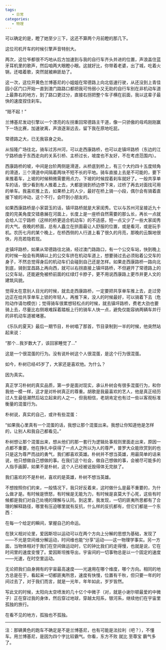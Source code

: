 ```yaml
---
tags:
   - 日常
categories:
   - 物理
---
```



可以确定的是，瞪了她至少三下，这还不算两个月前瞪的那几下。

这位司机开车的时候引擎声音特别大。

两次，这位爷都很不巧地从后方加速到与我的自行车齐头并进的位置，声浪盖住蓝牙耳机里的歌声，然后咱两大眼瞪小眼。这就好比，你带着老婆，出了城，吃着火锅，还唱着歌，突然就被麻匪劫了。

这一次，这位开黄色兰博基尼的小姐姐在常德路上向北低速行驶，从还没到上青佳园小区门口开始一直到澳门路路口都把我可怜弱小又无助的自行车别在非机动车道上最靠右的地方，到了路口更过分，直接右拐把整个车子横在前面，我以这辈子最快的速度捏住刹车。

“赔不起！”

兰博基尼发动引擎以一个漂亮的左拐重回常德路主干道，像一只骄傲的母鸡刚刚赢下一场比赛，加速驶离，声浪逐渐远去，留下我在原地吃屁。

常德路之大，已无我容身之处。

从恒隆广场往北，骑车过苏州河，可以走西康路桥，也可以走镇坪路桥（东边的江宁路桥由于东西走向的关系引桥、主桥过长，坡度也不友好，不在考虑范围内）。

西康路桥的坡，中间是台阶两侧是滑道，从桥底到桥上，有三个大约四十五度倾角的滑道，三个滑道中间隔着两块不短不长的平地。骑车直接上去是不可能的，要下来推着车，上坡的时候稍微需要用点力，下坡的时候捏着刹车就好了。一般共享单车的话，很少看到有人推着上去，大都是骑到桥边停下来，过桥了再去对面找可用的单车。我喜欢推上去，如果桥上的人少，最好在桥上骑一小段，偶尔会有骑着直接下坡的冲动，这个不行，会吓到小朋友的。

如果西康路桥是小家碧玉的话，镇坪路桥就是大家闺秀。它以与苏州河呈接近九十度的完美角度交错悬展在河面上，长度上是一座桥自然需要的那么长，再长一点就会给人江宁路桥（这样的桥更适合机动车）的不适感，短一点又少了一些大家闺秀的大气。夜晚的桥面，总有人矗立在拱面最让人舒服的位置，或是看河，或是玩手机。农历七月的某个晚上，在桥西侧的人行道上看了很久的月亮，那晚的云飘地很快，月亮若隐若现。

走镇坪路桥，如果从常德路往北骑，经过澳门路路口，有一个公交车站，快到晚上的时候一般会有两辆以上的公交车挤在机动车道上，想要骑过去必须贴着公交车的身子，不然总觉得身后的机动车们会碰到自己还是怎样。如果走西康路桥一路向北到底，骑到宜昌路上再向西，就可以右拐直接上镇坪路桥，不但避开了常德路上的公交车站，还能避免被桥前面的红绿灯卡脖子，更不用说西康路上更市井更人文的建筑风貌。

觉得太在意别人目光的时候，就去走西康路桥，一定要把共享单车推上去，走过旁边正在给共享单车上锁的年轻人，再推下来，没人的时候最好，可以骑着下去（危险动作请勿模仿）；觉得骑车很累想轻松点的时候，就去镇坪路桥，费老大劲也要骑上去，尽量比右侧艰难踩着踏板上行的骑车人快一点，避免仅能容纳两辆车并行的非机动车道被堵塞。

《乐队的夏天》最后一期节目，朴树唱了那首<No Fear In My Heart>，节目录制到一半的时候，他突然站起来说：

“那个...我岁数大了，该回家睡觉了...”

这是一个很混蛋的行为。没有说朴树这个人很混蛋，是这个行为很混蛋。

如今，朴树已经45岁了，大家还是喜欢他。为什么？

因为真实。

真正学习朴树的真实品质，第一步是面对现实，承认朴树会有很多混蛋行为，和你我他一模一样，这才是对朴树真正的尊重。胡歌是我最喜欢的艺人，他是真正经历过人生最低潮然后站立起来的人之一，但我相信，老胡肯定也有过一些以客观标准衡量的混蛋行为。

朴树说，真实的自己，或许有些混蛋：

“如果我心里真有一个混蛋的话，我想让那个混蛋出来。我想让你知道他是怎样的，让别人和我自己都看见。”

朴树想让那个混蛋出来，想从他们的那一套行为逻辑处事规则里面走出来，原因一点都不重要，他在挣扎中获得了一点人之所以为人的尊严，普罗大众能欣赏到的也只是这为尊严而战的勇气，我们都喜欢英雄。朴树并不想当英雄，用最简单的话来说，他只想做自己想做的事。在我们这个社会，做自己想做的事，会被尽可能多的人指手画脚，如果不是朴树，这个人已经被诋毁得体无完肤了。

我们喜欢的不是朴树，喜欢的是英雄，朴树不想当英雄。

不想按照你们的来，一般情况下，我只好反着来，这时做什么是最不重要的，为什么做才是。有时候是愤怒，有时候是无能为力，有时候是哀莫大于心死，这些有时候都是我们对自己处境的理解与认同。到这里，我发现，一切的匪夷所思都有了合理的解释路径，哪里有压迫哪里就有反抗，什么样的反抗都有，但它们都是一个东西：

在每一个给定的瞬间，掌握自己的命运。

在狭义相对论里，爱因斯坦以运动可以在两个方向上分解的思想为基础，发现了——不光是空间维分解运动，时间维也能“分享”运动——这一物理学事实。另一方面，当物体相对于我们在空间做运动时，它的钟比我们的走得慢，也就是说，它在时间里的速度变慢了。爱因斯坦推导出，宇宙间的一切事物总是以一个固定的速度——光速，在时空里运动。

无论把我们自身拥有的宇宙最高速度——光速用在哪个维度，哪个方向。相同的地方总是在于，看起来一切都匪夷所思，速度有快慢，位置有千秋，但只要一年的时间过去了，对于我们而言，就是一光年，年年如此，岁岁皆然。

写此文的时候，太阳向太空喷发的几十亿个中微子（对，就是小谢尔顿最爱的中微子）正在穿过我的身体，然后穿过地球，穿越太阳系，银河系，继续他们在宇宙里孤独的旅行。

在看不见的地方，孤独也不孤独。





---

注：那辆黄色的跑车不确定是不是兰博基尼，也有可能是法拉利（吧？），不懂车。用兰博基尼，是因为四个字比较霸气。你看，东方不败 就比 至尊宝 霸气多了。
